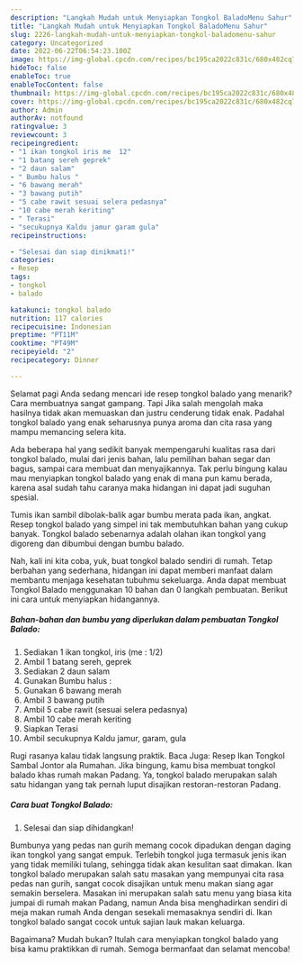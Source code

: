 ```yaml
---
description: "Langkah Mudah untuk Menyiapkan Tongkol BaladoMenu Sahur"
title: "Langkah Mudah untuk Menyiapkan Tongkol BaladoMenu Sahur"
slug: 2226-langkah-mudah-untuk-menyiapkan-tongkol-baladomenu-sahur
category: Uncategorized
date: 2022-06-22T06:54:23.100Z
image: https://img-global.cpcdn.com/recipes/bc195ca2022c831c/680x482cq70/tongkol-balado-foto-resep-utama.jpg
hideToc: false
enableToc: true
enableTocContent: false
thumbnail: https://img-global.cpcdn.com/recipes/bc195ca2022c831c/680x482cq70/tongkol-balado-foto-resep-utama.jpg
cover: https://img-global.cpcdn.com/recipes/bc195ca2022c831c/680x482cq70/tongkol-balado-foto-resep-utama.jpg
author: Admin
authorAv: notfound
ratingvalue: 3
reviewcount: 3
recipeingredient:
- "1 ikan tongkol iris me  12"
- "1 batang sereh geprek"
- "2 daun salam"
- " Bumbu halus "
- "6 bawang merah"
- "3 bawang putih"
- "5 cabe rawit sesuai selera pedasnya"
- "10 cabe merah keriting"
- " Terasi"
- "secukupnya Kaldu jamur garam gula"
recipeinstructions:

- "Selesai dan siap dinikmati!"
categories:
- Resep
tags:
- tongkol
- balado

katakunci: tongkol balado 
nutrition: 117 calories
recipecuisine: Indonesian
preptime: "PT11M"
cooktime: "PT49M"
recipeyield: "2"
recipecategory: Dinner

---
```



Selamat pagi Anda sedang mencari ide resep tongkol balado yang menarik? Cara membuatnya sangat gampang. Tapi Jika salah mengolah maka hasilnya tidak akan memuaskan dan justru cenderung tidak enak. Padahal tongkol balado yang enak seharusnya punya aroma dan cita rasa yang mampu memancing selera kita.


Ada beberapa hal yang sedikit banyak mempengaruhi kualitas rasa dari tongkol balado, mulai dari jenis bahan, lalu pemilihan bahan segar dan bagus, sampai cara membuat dan menyajikannya. Tak perlu bingung kalau mau menyiapkan tongkol balado yang enak di mana pun kamu berada, karena asal sudah tahu caranya maka hidangan ini dapat jadi suguhan spesial.

Tumis ikan sambil dibolak-balik agar bumbu merata pada ikan, angkat. Resep tongkol balado yang simpel ini tak membutuhkan bahan yang cukup banyak. Tongkol balado sebenarnya adalah olahan ikan tongkol yang digoreng dan dibumbui dengan bumbu balado.


Nah, kali ini kita coba, yuk, buat tongkol balado sendiri di rumah. Tetap berbahan yang sederhana, hidangan ini dapat memberi manfaat dalam membantu menjaga kesehatan tubuhmu sekeluarga. Anda dapat membuat Tongkol Balado menggunakan 10 bahan dan 0 langkah pembuatan. Berikut ini cara untuk menyiapkan hidangannya.

<!--inarticleads1-->

##### Bahan-bahan dan bumbu yang diperlukan dalam pembuatan Tongkol Balado:

1. Sediakan 1 ikan tongkol, iris (me : 1/2)
1. Ambil 1 batang sereh, geprek
1. Sediakan 2 daun salam
1. Gunakan  Bumbu halus :
1. Gunakan 6 bawang merah
1. Ambil 3 bawang putih
1. Ambil 5 cabe rawit (sesuai selera pedasnya)
1. Ambil 10 cabe merah keriting
1. Siapkan  Terasi
1. Ambil secukupnya Kaldu jamur, garam, gula


Rugi rasanya kalau tidak langsung praktik. Baca Juga: Resep Ikan Tongkol Sambal Jontor ala Rumahan. Jika bingung, kamu bisa membuat tongkol balado khas rumah makan Padang. Ya, tongkol balado merupakan salah satu hidangan yang tak pernah luput disajikan restoran-restoran Padang. 

<!--inarticleads2-->

##### Cara buat Tongkol Balado:


1. Selesai dan siap dihidangkan!

Bumbunya yang pedas nan gurih memang cocok dipadukan dengan daging ikan tongkol yang sangat empuk. Terlebih tongkol juga termasuk jenis ikan yang tidak memiliki tulang, sehingga tidak akan kesulitan saat dimakan. Ikan tongkol balado merupakan salah satu masakan yang mempunyai cita rasa pedas nan gurih, sangat cocok disajikan untuk menu makan siang agar semakin berselera. Masakan ini merupakan salah satu menu yang biasa kita jumpai di rumah makan Padang, namun Anda bisa menghadirkan sendiri di meja makan rumah Anda dengan sesekali memasaknya sendiri di. Ikan tongkol balado sangat cocok untuk sajian lauk makan keluarga. 

Bagaimana? Mudah bukan? Itulah cara menyiapkan tongkol balado yang bisa kamu praktikkan di rumah. Semoga bermanfaat dan selamat mencoba!
